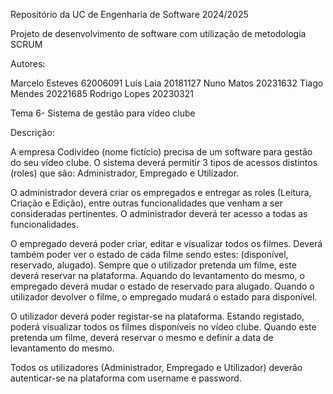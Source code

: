 Repositório da UC de Engenharia de Software 2024/2025

Projeto de desenvolvimento de software com utilização de metodologia SCRUM

Autores:

Marcelo Esteves 62006091 
Luís Laia 20181127 
Nuno Matos 20231632 
Tiago Mendes 20221685 
Rodrigo Lopes 20230321 

Tema 6- Sistema de gestão para vídeo clube

Descrição:

A empresa Codivideo (nome fictício) precisa de um software para gestão do seu vídeo clube. O sistema deverá permitir 3 tipos de acessos distintos (roles) que são: Administrador, Empregado e Utilizador.

O administrador deverá criar os empregados e entregar as roles (Leitura, Criação e Edição), entre outras funcionalidades que venham a ser consideradas pertinentes. O administrador deverá ter acesso a todas as funcionalidades.

O empregado deverá poder criar, editar e visualizar todos os filmes. Deverá também poder ver o estado de cada filme sendo estes: (disponível, reservado, alugado). Sempre que o utilizador pretenda um filme, este deverá reservar na plataforma. Aquando do levantamento do mesmo, o empregado deverá mudar o estado de reservado para alugado. Quando o utilizador devolver o filme, o empregado mudará o estado para disponível.

O utilizador deverá poder registar-se na plataforma. Estando registado, poderá visualizar todos os filmes disponíveis no vídeo clube. Quando este pretenda um filme, deverá reservar o mesmo e definir a data de levantamento do mesmo.

Todos os utilizadores (Administrador, Empregado e Utilizador) deverão autenticar-se na plataforma com username e password.